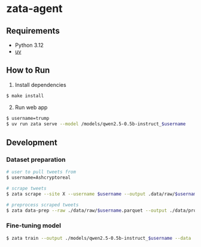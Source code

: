 # zata-agent

## Requirements

- Python 3.12
- [uv](https://docs.astral.sh/uv/)

## How to Run

1. Install dependencies

```bash
$ make install
```

2. Run web app

```bash
$ username=trump
$ uv run zata serve --model /models/qwen2.5-0.5b-instruct_$username
```

## Development

### Dataset preparation

```bash
# user to pull tweets from
$ username=Ashcryptoreal

# scrape tweets
$ zata scrape --site X --username $username --output .data/raw/$username.parquet

# preprocess scraped tweets
$ zata data-prep --raw ./data/raw/$username.parquet --output ./data/processed/$username.parquet
```

### Fine-tuning model

```bash
$ zata train --output ./models/qwen2.5-0.5b-instruct_$username --data ./data/processed/$username.parquet --config ./config/qwen.toml
```
